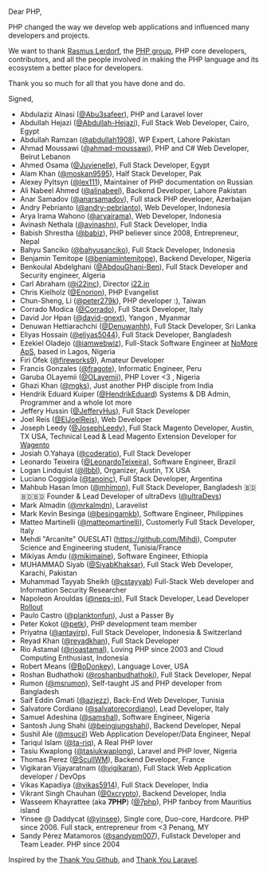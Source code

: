 Dear PHP,

PHP changed the way we develop web applications and influenced many developers
and projects.

We want to thank [Rasmus Lerdorf](https://github.com/rlerdorf), the
[PHP group](https://php.net/credits.php), PHP core developers, contributors, and
all the people involved in making the PHP language and its ecosystem a better
place for developers.

Thank you so much for all that you have done and do.

Signed,

- Abdulaziz Alnasi ([@Abu3safeer](https://github.com/Abu3safeer)), PHP and Laravel lover
- Abdullah Hejazi ([@Abdullah-Hejazi](https://github.com/Abdullah-Hejazi)), Full Stack Web Developer, Cairo, Egypt
- Abdullah Ramzan ([@abdullah1908](https://github.com/abdullah1908)), WP Expert, Lahore Pakistan
- Ahmad Moussawi ([@ahmad-moussawi](https://github.com/ahmad-moussawi)), PHP and C# Web Developer, Beirut Lebanon
- Ahmed Osama ([@Juvienelle](https://github.com/Juvienelle)), Full Stack Developer, Egypt
- Alam Khan ([@moskan9595](https://github.com/moskan9595)), Half Stack Developer, Pak
- Alexey Pyltsyn ([@lex111](https://github.com/lex111)), Maintainer of PHP documentation on Russian
- Ali Nabeel Ahmed ([@alinabeel](https://github.com/alinabeel)), Backend Developer, Lahore Pakistan
- Anar Samadov ([@anarsamadov](https://github.com/anarsamadov)), Full stack PHP developer, Azerbaijan
- Andry Pebrianto ([@andry-pebrianto](https://github.com/andry-pebrianto)), Web Developer, Indonesia
- Arya Irama Wahono ([@aryairama](https://github.com/aryairama)), Web Developer, Indonesia
- Avinash Nethala ([@avinashn](https://github.com/avinashn)), Full Stack Developer, India
- Babish Shrestha ([@babiz](https://github.com/babiz)), PHP believer since 2008, Entrepreneur, Nepal
- Bahyu Sanciko ([@bahyusanciko](https://github.com/bahyusanciko)), Full Stack Developer, Indonesia
- Benjamin Temitope ([@benjamintemitope](https://github.com/benjamintemitope)), Backend Developer, Nigeria
- Benkoulal Abdelghani ([@AbdouGhani-Ben](https://github.com/AbdouGhani-Ben)), Full Stack Developer and Security engineer, Algeria
- Carl Abraham ([@i22inc](https://github.com/i22inc)), Director [i22.in](https://i22.in)
- Chris Kielholz ([@Enorion](https://github.com/Enorion)), PHP Evangelist
- Chun-Sheng, Li ([@peter279k](https://github.com/peter279k)), PHP developer :), Taiwan
- Corrado Modica ([@Corrado](https://github.com/CorradoModica)), Full Stack Developer, Italy
- David Jor Hpan ([@david-gnext](https://github.com/david-gnext)), Yangon , Myanmar
- Denuwan Hettiarachchi ([@Denuwanhh](https://github.com/Denuwanhh)), Full Stack Developer, Sri Lanka
- Eliyas Hossain ([@eliyas5044](https://github.com/eliyas5044)), Full Stack Developer, Bangladesh
- Ezekiel Oladejo ([@iamwebwiz](https://github.com/iamwebwiz)), Full-Stack Software Engineer at [NoMore ApS](https://nomorehours.com), based in Lagos, Nigeria
- Firi Ofek ([@fireworks9](https://github.com/fireworks9)), Amateur Developer
- Francis Gonzales ([@fragote](https://github.com/fragote)), Informatic Engineer, Peru
- Garuba OLayemii ([@OLayemii](https://github.com/OLayemii)), PHP Lover <3 , Nigeria
- Ghazi Khan ([@mgks](https://github.com/mgks)), Just another PHP disciple from India
- Hendrik Eduard Kuiper ([@HendrikEduard](https://github.com/HendrikEduard)) Systems & DB Admin, Programmer and a whole lot more
- Jeffery Hussin ([@JefferyHus](https://github.com/JefferyHus)), Full Stack Developer
- Joel Reis ([@ElJoelReis](https://github.com/ElJoelReis)), Web Developer
- Joseph Leedy ([@JosephLeedy](https://github.com/JosephLeedy)), Full Stack Magento Developer, Austin, TX USA, Technical Lead & Lead Magento Extension Developer for [Wagento](https://www.wagento.com)
- Josiah O.Yahaya ([@coderatio](https://github.com/coderatio)), Full Stack Developer
- Leonardo Teixeira ([@LeonardoTeixeira](https://github.com/LeonardoTeixeira)), Software Engineer, Brazil
- Logan Lindquist ([@llbbl](https://github.com/llbbl)), Organizer, Austin, TX USA
- Luciano Coggiola ([@tanoinc](https://github.com/tanoinc)), Full Stack Developer, Argentina
- Mahbub Hasan Imon ([@mhimon](https://github.com/mhimon)), Full Stack Developer, Bangladesh 🇧🇩🇧🇩🇧🇩 Founder & Lead Developer of ultraDevs ([@ultraDevs](https://github.com/ultraDevs))
- Mark Almadin ([@mrkalmdn](https://github.com/mrkalmdn)), Laravelist
- Mark Kevin Besinga ([@besingamkb](https://github.com/besingamkb)), Software Engineer, Philippines
- Matteo Martinelli ([@matteomartinelli](https://github.com/matteomartinelli)), Customerly Full Stack Developer, Italy
- Mehdi "Arcanite" OUESLATI (https://github.com/Mihdi), Computer Science and Engineering student, Tunisia/France
- Mikiyas Amdu ([@mikimaine](https://github.com/mikimaine)), Software Engineer, Ethiopia
- MUHAMMAD Siyab ([@SiyabKhaksar](https://github.com/MUHAMMADSiyab)), Full Stack Web Developer, Karachi, Pakistan
- Muhammad Tayyab Sheikh ([@cstayyab](http://github.com/cstayyab)) Full-Stack Web developer and Information Security Researcher
- Napoleon Arouldas ([@neps-in](https://github.com/neps-in)), Full Stack Developer, Lead Developer [Rollout](https://grandappstudio.com/roll-out)
- Paulo Castro ([@planktonfun](https://github.com/planktonfun)), Just a Passer By
- Peter Kokot ([@petk](https://github.com/petk)), PHP development team member
- Priyatna ([@antayirp](https://github.com/antayirp)), Full Stack Developer, Indonesia & Switzerland
- Reyad Khan ([@reyadkhan](https://github.com/reyadkhan)), Full Stack Developer
- Rio Astamal ([@rioastamal](https://github.com/rioastamal)), Loving PHP since 2003 and Cloud Computing Enthusiast, Indonesia
- Robert Means ([@BoDonkey](https://github.com/BoDonkey)), Language Lover, USA
- Roshan Budhathoki ([@roshanbudhathoki](https://github.com/roshanbudhathoki)), Full Stack Developer, Nepal
- Rumon ([@msrumon](https://github.com/msrumon)), Self-taught JS and PHP developer from Bangladesh
- Saif Eddin Gmati ([@azjezz](https://github.com/azjezz)), Back-End Web Developer, Tunisia
- Salvatore Cordiano ([@salvatorecordiano](https://github.com/salvatorecordiano)), Lead Developer, Italy
- Samuel Adeshina ([@samshal](https://github.com/samshal)), Software Engineer, Nigeria
- Santosh Jung Shahi ([@beingjungshahi](https://github.com/beingjungshahi)), Backend Developer, Nepal
- Sushil Ale ([@msucil](https://github.com/msucil)) Web Application Developer/Data Engineer, Nepal
- Tariqul Islam ([@ta-riq](https://github.com/ta-riq)), A Real PHP lover
- Tasiu Kwaplong ([@tasiukwaplong](https://github.com/tasiukwaplong)), Laravel and PHP lover, Nigeria
- Thomas Perez ([@ScullWM](https://github.com/scullwm)), Backend Developer, France
- Vigikaran Vijayaratnam ([@vigikaran](https://github.com/vigikaran)), Full Stack Web Application developer / DevOps
- Vikas Kapadiya ([@vikas5914](https://github.com/vikas5914)), Full Stack Developer, India
- Vikrant Singh Chauhan ([@0xcrypto](https://github.com/0xcrypto)), Backend Developer, India
- Wasseem Khayrattee (aka **7PHP**) ([@7php](https://github.com/7php)), PHP fanboy from Mauritius island
- Yinsee @ Daddycat ([@yinsee](https://github.com/yinsee)), Single core, Duo-core, Hardcore. PHP since 2006. Full stack, entrepreneur from <3 Penang, MY
- Sandy Pérez Matamoros ([@sandypm007](https://github.com/sandypm007)), Fullstack Developer and Team Leader. PHP since 2004

Inspired by the [Thank You Github](https://github.com/thank-you-github/thank-you-github),
and [Thank You Laravel](https://github.com/thank-you-laravel/thank-you-laravel).
